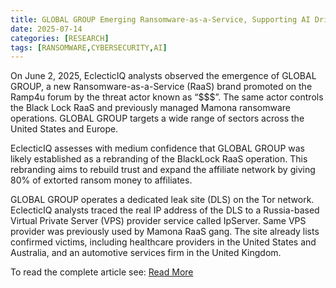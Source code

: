 ```yaml
---
title: GLOBAL GROUP Emerging Ransomware-as-a-Service, Supporting AI Driven Negotiation and Mobile Control Panel for Their Affiliates
date: 2025-07-14
categories: [RESEARCH]
tags: [RANSOMWARE,CYBERSECURITY,AI]
---
```


On June 2, 2025, EclecticIQ analysts observed the emergence of GLOBAL GROUP, a new Ransomware-as-a-Service (RaaS) brand promoted on the Ramp4u forum by the threat actor known as “$$$”. The same actor controls the Black Lock RaaS and previously managed Mamona ransomware operations. GLOBAL GROUP targets a wide range of sectors across the United States and Europe.

EclecticIQ assesses with medium confidence that GLOBAL GROUP was likely established as a rebranding of the BlackLock RaaS operation. This rebranding aims to rebuild trust and expand the affiliate network by giving 80% of extorted ransom money to affiliates.

GLOBAL GROUP operates a dedicated leak site (DLS) on the Tor network. EclecticIQ analysts traced the real IP address of the DLS to a Russia-based Virtual Private Server (VPS) provider service called IpServer. Same VPS provider was previously used by Mamona RaaS gang. The site already lists confirmed victims, including healthcare providers in the United States and Australia, and an automotive services firm in the United Kingdom.

To read the complete article see: [Read More](https://blog.eclecticiq.com/global-group-emerging-ransomware-as-a-service) 
